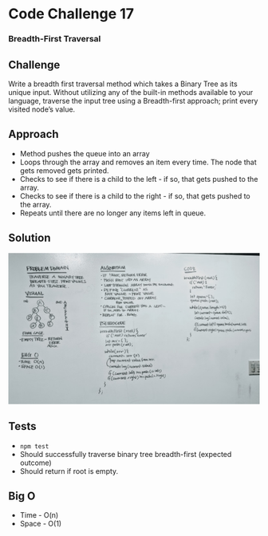 # Code Challenge 17
### Breadth-First Traversal

## Challenge
Write a breadth first traversal method which takes a Binary Tree as its unique input. Without utilizing any of the built-in methods available to your language, traverse the input tree using a Breadth-first approach; print every visited node’s value.

## Approach
* Method pushes the queue into an array
* Loops through the array and removes an item every time. The node that gets removed gets printed. 
* Checks to see if there is a child to the left - if so, that gets pushed to the array.
* Checks to see if there is a child to the right - if so, that gets pushed to the array.
* Repeats until there are no longer any items left in queue.

## Solution
![Whiteboard](assets/whiteboard.jpg)

## Tests
* `npm test`
* Should successfully traverse binary tree breadth-first (expected outcome)
* Should return if root is empty.

## Big O
* Time - O(n)
* Space - O(1)
